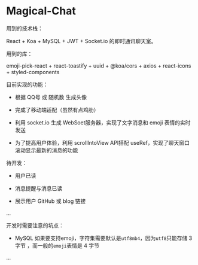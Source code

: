 # Magical-Chat



用到的技术栈：

React + Koa + MySQL + JWT + Socket.io 的即时通讯聊天室。


用到的库：

emoji-pick-react + react-toastify + uuid + @koa/cors + axios + react-icons + styled-components


目前实现的功能：

* 根据 QQ号 或 随机数 生成头像

* 完成了移动端适配（虽然有点鸡肋）

* 利用 socket.io 生成 WebSoet服务器，实现了文字消息和 emoji 表情的实时发送

* 为了提高用户体验，利用 scrollIntoView API搭配 useRef，实现了聊天窗口滚动显示最新的消息的功能

待开发：

* 用户已读

* 消息提醒与消息已读

* 展示用户 GitHub 或 blog 链接

...


开发时需要注意的坑点：

* MySQL 如果要支持emoji，字符集需要默认是`utf8mb4`，因为`utf8`只能存储 3 字节 ，而一般的`emoji`表情是 4 字节

... 
